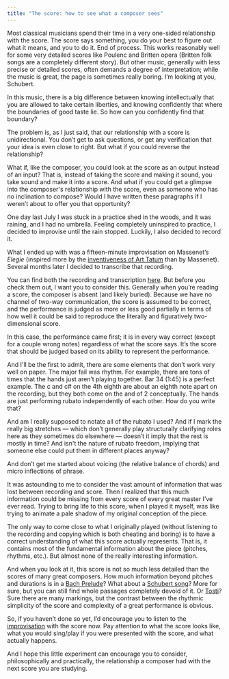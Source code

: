 ```yaml
---
title: "The score: how to see what a composer sees"
---
```


Most classical musicians spend their time in a very one-sided relationship with the score. The score says something, you do your best to figure out what it means, and you to do it. End of process. This works reasonably well for some very detailed scores like Poulenc and Britten opera (Britten folk songs are a completely different story). But other music, generally with less precise or detailed scores, often demands a degree of interpretation; while the music is great, the page is sometimes really boring. I’m looking at you, Schubert.

In this music, there is a big difference between knowing intellectually that you are allowed to take certain liberties, and knowing confidently that where the boundaries of good taste lie. So how can you confidently find that boundary?

The problem is, as I just said, that our relationship with a score is unidirectional. You don’t get to ask questions, or get any verification that your idea is even close to right. But what if you could reverse the relationship? 

What if, like the composer, you could look at the score as an output instead of an input? That is, instead of taking the score and making it sound, you take sound and make it into a score. And what if you could get a glimpse into the composer's relationship with the score, even as someone who has no inclination to compose? Would I have written these paragraphs if I weren’t about to offer you that opportunity?

One day last July I was stuck in a practice shed in the woods, and it was raining, and I had no umbrella. Feeling completely uninspired to practice, I decided to improvise until the rain stopped. Luckily, I also decided to record it. 

What I ended up with was a fifteen-minute improvisation on Massenet’s *Elegie* (inspired more by the [inventiveness of Art Tatum](https://www.youtube.com/watch?v=aNAJlqn0nO4) than by Massenet). Several months later I decided to transcribe that recording. 

You can find both the recording and transcription [here](http://imslp.org/wiki/Improvisation_on_a_Rainy_Day_%28Coburn,_Rich%29). But before you check them out, I want you to consider this. Generally when you’re reading a score, the composer is absent (and likely buried). Because we have no channel of two-way communication, the score is assumed to be correct, and the performance is judged as more or less good partially in terms of how well it could be said to reproduce the literally and figuratively two-dimensional score. 

In this case, the performance came first; it is in every way correct (except for a couple wrong notes) regardless of what the score says. It’s the score that should be judged based on its ability to represent the performance. 

And I'll be the first to admit, there are some elements that don’t work very well on paper. The major fail was rhythm. For example, there are tons of times that the hands just aren’t playing together. Bar 34 (1:45) is a perfect example. The c and c# on the 4th eighth are about an eighth note apart on the recording, but they both come on the and of 2 conceptually. The hands are just performing rubato independently of each other. How do you write that? 

And am I really supposed to notate all of the rubato I used? And if I mark the really big stretches — which don’t generally play structurally clarifying roles here as they sometimes do elsewhere — doesn’t it imply that the rest is mostly in time? And isn't the nature of rubato freedom, implying that someone else could put them in different places anyway? 

And don’t get me started about voicing (the relative balance of chords) and micro inflections of phrase.

It was astounding to me to consider the vast amount of information that was lost between recording and score. Then I realized that this much information could be missing from every score of every great master I’ve ever read. Trying to bring life to this score, when I played it myself, was like trying to animate a pale shadow of my original conception of the piece. 

The only way to come close to what I originally played (without listening to the recording and copying which is both cheating and boring) is to have a correct understanding of what this score actually represents. That is, it contains most of the fundamental information about the piece (pitches, rhythms, etc.). But almost none of the really interesting information. 

And when you look at it, this score is not so much less detailed than the scores of many great composers. How much information beyond pitches and durations is in a [Bach Prelude](http://conquest.imslp.info/files/imglnks/usimg/9/96/IMSLP02206-BWV0846.pdf)? What about a [Schubert song](http://hz.imslp.info/files/imglnks/usimg/e/e6/IMSLP234915-WIMA.85cb-Schubert_D795.02-Wohin-Part.pdf)? More for sure, but you can still find whole passages completely devoid of it. Or [Tosti](http://petrucci.mus.auth.gr/imglnks/usimg/4/4d/IMSLP52229-PMLP108221-Tosti_Ultima_Canzone.pdf)? Sure there are many markings, but the contrast between the rhythmic simplicity of the score and complexity of a great performance is obvious. 

So, if you haven’t done so yet, I’d encourage you to listen to the [improvisation](http://imslp.org/wiki/Improvisation_on_a_Rainy_Day_%28Coburn,_Rich%29) with the score now. Pay attention to what the score looks like, what you would sing/play if you were presented with the score, and what actually happens. 

And I hope this little experiment can encourage you to consider, philosophically and practically, the relationship a composer had with the next score you are studying.
